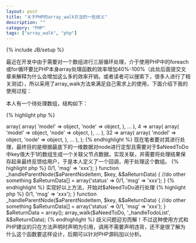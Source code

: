 ```yaml
---
layout: post
title: "关于PHP的array_walk方法的一些歧义"
description: ""
category: "PHP"
tags: ["array_walk", "php"]
---
```

{% include JB/setup %}

最近在开发中由于需要对一个数组进行三层循环处理，介于使用PHP中的foreach或for循环要比PHP本身array处理函数的效率增加40%-100%（此处后面提交文章来解释为什么会增加这么多的效率开销，或者读者可以搜索下，很多人进行了相关测试），所以采用了array_walk方法来满足自己需求上的使用，下面介绍下我的使用过程：

本人有一个待处理数组，结构如下：

{% highlight php %}
<?php
    $aNeedToDo = array(
        1 => array(
            array(
                'model' => object,
                'node' => object,
            ),
            ...
        ),
        4 => array(
            array(
                'model' => object,
                'node' => object,
            ),
            ...
        ),
        32 => array(
            array(
                'model' => object,
                'node' => object,
            ),
            ...
        ),
    );
{% endhighlight %}
现在笔者要对其进行处理，最终目的是根据最底下的一维数据对node进行定型且需要对于$aNeedToDo中key值大于1的数组生成一个关联父节点数据，实现关联，并需要将处理结果保存起来最终反馈给用户，于是本人定义了一个回调，用于处理这个数组。

{% highlight php %}
<?php
    function _handleTodoList($aTodoListItem, $nNodeCount, &$aReturnData) {
        if($nNodeCount == 1) {//不需要生成父节点
            array_walk($aTodoListItem, '_handleNotParentNode', $aReturnData);
        } else {//需要生成父节点
            $aParentTodoList = array_chunk($aTodoListItem, $aNodeCount);//按照父节点中需要关联的子节点个数对子节点集合进行分组
            array_walk($aParentTodoList'_handleParentNode', $aReturnData);
        }
    }

    function _handleNotParentNode($aNodeItem, $key, &$aReturnData) {
        //do something
        $aReturnData[] = array('status' => 0/1, 'msg' => 'xxx');
    }

    function _handleParentNode($aParentNodeItem, $key, &$aReturnData) {
        //do other something
        $aReturnData[] = array('status' => 0/1, 'msg' => 'xxx');
    }
{% endhighlight %}
实现好以上方法，开始对$aNeedToDo进行处理

{% highlight php %}
<?php
    $aReturnData = array();
    array_walk($aNeedToDo, '_handleTodoList', $aReturnData);
{% endhighlight %}

按照以往对数组引用的理解此处在array_walk处理后$aReturnData会存在回调函数中保存的处理信息，恰恰相反的时候在array_walk处理过后没有任何结果，于是在array_walk的回调函数内部加上var_dump打印$aReturnData，发现，其实每次调用回调的时候确实$aReturnData是有变化的，那么说明函数声明引用处理是没有问题的，查了一遍PHP手册一直都无解为什么会这样，后来和同事一起研究了下，推断是array_walk在本身接受参数的方式不是引用导致，后来重新找了一份带有评论的PHP手册，大家原来都有对此疑惑的时候，所以想要以引用方式去操作回调的是后上面的代码就要修改一下了。

{% highlight php %}
<?php
    function _handleTodoList($aTodoListItem, $nNodeCount, &$aReturnData) {
        if($nNodeCount == 1) {//不需要生成父节点
            array_walk($aTodoListItem, '_handleNotParentNode', &$aReturnData);
        } else {//需要生成父节点
            $aParentTodoList = array_chunk($aTodoListItem, $aNodeCount);//按照父节点中需要关联的子节点个数对子节点集合进行分组
            array_walk($aParentTodoList'_handleParentNode', &$aReturnData);
        }
    }

    function _handleNotParentNode($aNodeItem, $key, &$aReturnData) {
        //do something
        $aReturnData[] = array('status' => 0/1, 'msg' => 'xxx');
    }

    function _handleParentNode($aParentNodeItem, $key, &$aReturnData) {
        //do other something
        $aReturnData[] = array('status' => 0/1, 'msg' => 'xxx');
    }

    $aReturnData = array();
    array_walk($aNeedToDo, '_handleTodoList', &$aReturnData);
{% endhighlight %}
歧义问题迎刃而解！不过这种使用方式和PHP建议的只在方法声明时声明为引用，调用不需要声明违背，还不是很了解为什么这个函数要这样设计，后期可以针对PHP源码加以分析。

